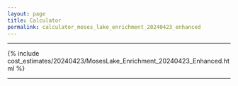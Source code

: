 ```yaml
---
layout: page
title: Calculator
permalink: calculator_moses_lake_enrichment_20240423_enhanced
---
```


___

{% include cost_estimates/20240423/MosesLake_Enrichment_20240423_Enhanced.html %}

___

